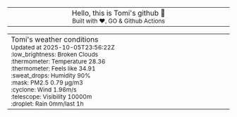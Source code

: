 
<div align="center">
<table>
<tbody>
<td align="center">
<img width="2000" height="0"><br>
Hello, this is Tomi's github 👋<br>
<sup>Built with ❤️, GO & Github Actions</sup><br>
<img width="2000" height="0">
</td>
</tbody>
</table>
</div>
<table>
<tbody>
<td align="left">
<img width="2000" height="0"><br>
Tomi's weather conditions<br>
<sup>Updated at 2025-10-05T23:56:22Z</sup><br>
<sup>:low_brightness: Broken Clouds</sup><br>
<sup>:thermometer: Temperature 28.36 </sup><br>
<sup>:thermometer: Feels like 34.91</sup><br>
<sup>:sweat_drops: Humidity 90%</sup><br>
<sup>:mask: PM2.5 0.79 μg/m3</sup><br>
<sup>:cyclone: Wind 1.96m/s </sup><br>
<sup>:telescope: Visibility 10000m </sup><br>
<sup>:droplet: Rain 0mm/last 1h </sup><br>
<img width="2000" height="0">
</td>
<td align="left">
<img width="2000" height="0"><br>
<br>
<img width="2000" height="0">
</td>
</tbody>
</table>
</div>
    